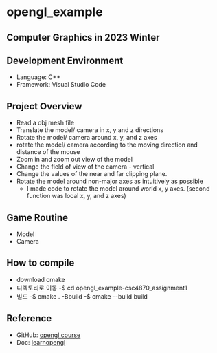 # opengl_example
Computer Graphics in 2023 Winter 
--------------

## Development Environment
- Language: C++
- Framework: Visual Studio Code

## Project Overview
- Read a obj mesh file
- Translate the model/ camera in x, y and z directions
- Rotate the model/ camera around x, y, and z axes
- rotate the model/ camera according to the moving direction and distance of the mouse
- Zoom in and zoom out view of the model
- Change the field of view of the camera - vertical
- Change the values of the near and far clipping plane.
- Rotate the model around non-major axes as intuitively as possible
  - I made code to rotate the model around world x, y axes. (second function was local x, y, and z axes)

## Game Routine
- Model
- Camera
  
## How to compile
- download cmake 
- 디렉토리로 이동 
  -$ cd opengl_example-csc4870_assignment1
- 빌드 
  -$ cmake . -Bbuild
  -$ cmake --build build

## Reference 
- GitHub: [opengl course](https://github.com/rinthel/opengl_course)
- Doc: [learnopengl](https://learnopengl.com/)
